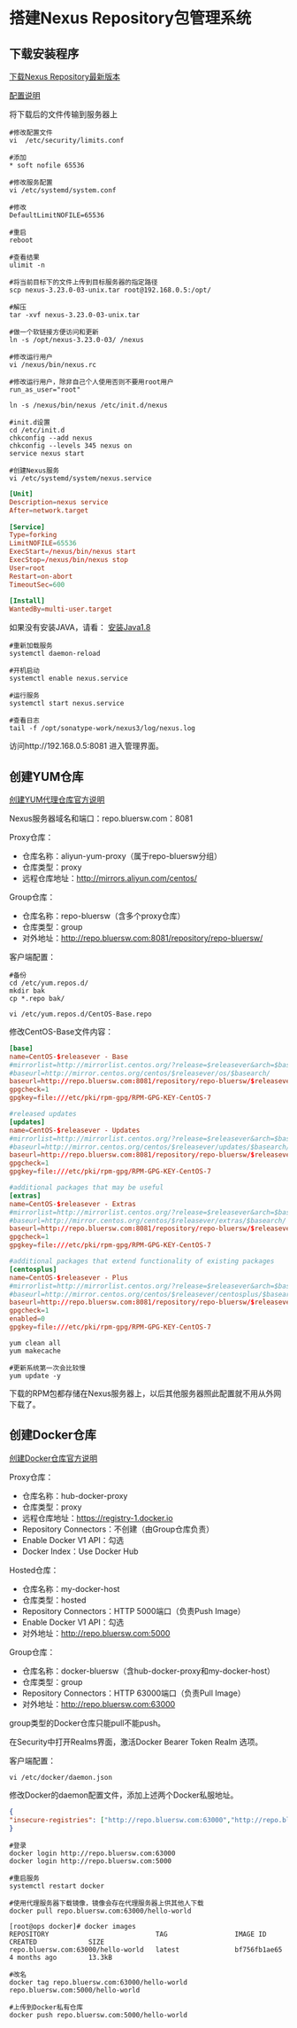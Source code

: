 # 搭建Nexus Repository包管理系统

## 下载安装程序

[下载Nexus Repository最新版本](https://www.sonatype.com/download-oss-sonatype)

[配置说明](https://help.sonatype.com/repomanager3)

将下载后的文件传输到服务器上

```shell
#修改配置文件
vi  /etc/security/limits.conf

#添加
* soft nofile 65536

#修改服务配置
vi /etc/systemd/system.conf

#修改
DefaultLimitNOFILE=65536

#重启
reboot

#查看结果
ulimit -n

#将当前目标下的文件上传到目标服务器的指定路径
scp nexus-3.23.0-03-unix.tar root@192.168.0.5:/opt/

#解压
tar -xvf nexus-3.23.0-03-unix.tar

#做一个软链接方便访问和更新
ln -s /opt/nexus-3.23.0-03/ /nexus

#修改运行用户
vi /nexus/bin/nexus.rc

#修改运行用户，除非自己个人使用否则不要用root用户
run_as_user="root"

ln -s /nexus/bin/nexus /etc/init.d/nexus

#init.d设置
cd /etc/init.d
chkconfig --add nexus
chkconfig --levels 345 nexus on
service nexus start

#创建Nexus服务
vi /etc/systemd/system/nexus.service
```

```conf
[Unit]
Description=nexus service
After=network.target
  
[Service]
Type=forking
LimitNOFILE=65536
ExecStart=/nexus/bin/nexus start
ExecStop=/nexus/bin/nexus stop
User=root
Restart=on-abort
TimeoutSec=600
  
[Install]
WantedBy=multi-user.target
```

如果没有安装JAVA，请看：
[安装Java1.8](Install-Java-18.md)

```shell
#重新加载服务
systemctl daemon-reload

#开机启动
systemctl enable nexus.service

#运行服务
systemctl start nexus.service

#查看日志
tail -f /opt/sonatype-work/nexus3/log/nexus.log
```

访问http://192.168.0.5:8081 进入管理界面。

## 创建YUM仓库

[创建YUM代理仓库官方说明](https://help.sonatype.com/repomanager3/formats/yum-repositories)

Nexus服务器域名和端口：repo.bluersw.com：8081

Proxy仓库：

- 仓库名称：aliyun-yum-proxy（属于repo-bluersw分组）
- 仓库类型：proxy
- 远程仓库地址：http://mirrors.aliyun.com/centos/

Group仓库：

- 仓库名称：repo-bluersw（含多个proxy仓库）
- 仓库类型：group
- 对外地址：http://repo.bluersw.com:8081/repository/repo-bluersw/

客户端配置：

```shell
#备份
cd /etc/yum.repos.d/
mkdir bak
cp *.repo bak/

vi /etc/yum.repos.d/CentOS-Base.repo
```

修改CentOS-Base文件内容：

```conf
[base]
name=CentOS-$releasever - Base
#mirrorlist=http://mirrorlist.centos.org/?release=$releasever&arch=$basearch&repo=os&infra=$infra
#baseurl=http://mirror.centos.org/centos/$releasever/os/$basearch/
baseurl=http://repo.bluersw.com:8081/repository/repo-bluersw/$releasever/os/$basearch/
gpgcheck=1
gpgkey=file:///etc/pki/rpm-gpg/RPM-GPG-KEY-CentOS-7

#released updates
[updates]
name=CentOS-$releasever - Updates
#mirrorlist=http://mirrorlist.centos.org/?release=$releasever&arch=$basearch&repo=updates&infra=$infra
#baseurl=http://mirror.centos.org/centos/$releasever/updates/$basearch/
baseurl=http://repo.bluersw.com:8081/repository/repo-bluersw/$releasever/updates/$basearch/
gpgcheck=1
gpgkey=file:///etc/pki/rpm-gpg/RPM-GPG-KEY-CentOS-7

#additional packages that may be useful
[extras]
name=CentOS-$releasever - Extras
#mirrorlist=http://mirrorlist.centos.org/?release=$releasever&arch=$basearch&repo=extras&infra=$infra
#baseurl=http://mirror.centos.org/centos/$releasever/extras/$basearch/
baseurl=http://repo.bluersw.com:8081/repository/repo-bluersw/$releasever/extras/$basearch/
gpgcheck=1
gpgkey=file:///etc/pki/rpm-gpg/RPM-GPG-KEY-CentOS-7

#additional packages that extend functionality of existing packages
[centosplus]
name=CentOS-$releasever - Plus
#mirrorlist=http://mirrorlist.centos.org/?release=$releasever&arch=$basearch&repo=centosplus&infra=$infra
#baseurl=http://mirror.centos.org/centos/$releasever/centosplus/$basearch/
baseurl=http://repo.bluersw.com:8081/repository/repo-bluersw/$releasever/centosplus/$basearch/
gpgcheck=1
enabled=0
gpgkey=file:///etc/pki/rpm-gpg/RPM-GPG-KEY-CentOS-7
```

```shell
yum clean all
yum makecache

#更新系统第一次会比较慢
yum update -y
```

下载的RPM包都存储在Nexus服务器上，以后其他服务器照此配置就不用从外网下载了。

## 创建Docker仓库

[创建Docker仓库官方说明](https://help.sonatype.com/repomanager3/formats/docker-registry)

Proxy仓库：

- 仓库名称：hub-docker-proxy
- 仓库类型：proxy
- 远程仓库地址：https://registry-1.docker.io
- Repository Connectors：不创建（由Group仓库负责）
- Enable Docker V1 API：勾选
- Docker Index：Use Docker Hub

Hosted仓库：

- 仓库名称：my-docker-host
- 仓库类型：hosted
- Repository Connectors：HTTP 5000端口（负责Push Image）
- Enable Docker V1 API：勾选
- 对外地址：http://repo.bluersw.com:5000

Group仓库：

- 仓库名称：docker-bluersw（含hub-docker-proxy和my-docker-host）
- 仓库类型：group
- Repository Connectors：HTTP 63000端口（负责Pull Image）
- 对外地址：http://repo.bluersw.com:63000

group类型的Docker仓库只能pull不能push。

在Security中打开Realms界面，激活Docker Bearer Token Realm 选项。

客户端配置：

```shell
vi /etc/docker/daemon.json
```

修改Docker的daemon配置文件，添加上述两个Docker私服地址。

```json
{
"insecure-registries": ["http://repo.bluersw.com:63000","http://repo.bluersw.com:5000"]
}
```

```shell
#登录
docker login http://repo.bluersw.com:63000
docker login http://repo.bluersw.com:5000

#重启服务
systemctl restart docker

#使用代理服务器下载镜像，镜像会存在代理服务器上供其他人下载
docker pull repo.bluersw.com:63000/hello-world

[root@ops docker]# docker images
REPOSITORY                           TAG                 IMAGE ID            CREATED             SIZE
repo.bluersw.com:63000/hello-world   latest              bf756fb1ae65        4 months ago        13.3kB

#改名
docker tag repo.bluersw.com:63000/hello-world repo.bluersw.com:5000/hello-world

#上传到Docker私有仓库
docker push repo.bluersw.com:5000/hello-world
```
